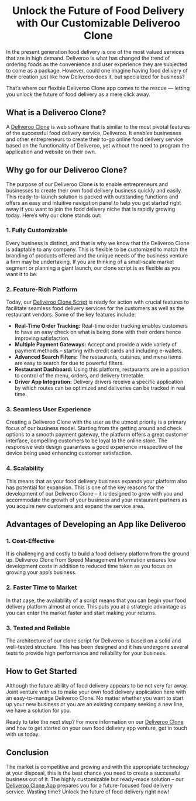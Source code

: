 <h1 align="center"> Unlock the Future of Food Delivery with Our Customizable Deliveroo Clone </h1>

In the present generation food delivery is one of the most valued services that are in high demand. Deliveroo is what has changed the trend of ordering foods as the convenience and user experience they are subjected to come as a package. However, could one imagine having food delivery of their creation just like how Deliveroo does it, but specialized for business? 

That’s where our flexible Deliveroo Clone app comes to the rescue — letting you unlock the future of food delivery as a mere click away.
## What is a Deliveroo Clone?
A [Deliveroo Clone](https://sangvish.com/deliveroo-clone/) is web software that is similar to the most pivotal features of the successful food delivery service, Deliveroo. It enables businesses and other entrepreneurs to create their to-go online food delivery service based on the functionality of Deliveroo, yet without the need to program the application and website on their own.

## Why go for our Deliveroo Clone?
The purpose of our Deliveroo Clone is to enable entrepreneurs and businesses to create their own food delivery business quickly and easily. This ready-to-launch solution is packed with outstanding functions and offers an easy and intuitive navigation panel to help you get started right away if you want to join the food delivery niche that is rapidly growing today.
Here’s why our clone stands out:

### 1. Fully Customizable
Every business is distinct, and that is why we know that the Deliveroo Clone is adaptable to any company. This is flexible to be customized to match the branding of products offered and the unique needs of the business venture a firm may be undertaking. If you are thinking of a small-scale market segment or planning a giant launch, our clone script is as flexible as you want it to be.

### 2. Feature-Rich Platform
Today, our [Deliveroo Clone Script](https://sangvish.com/deliveroo-clone/) is ready for action with crucial features to facilitate seamless food delivery services for the customers as well as the restaurant vendors. Some of the key features include:
* **Real-Time Order Tracking:** Real-time order tracking enables customers to have an easy check on what is being done with their orders hence improving satisfaction.
* **Multiple Payment Gateways:** Accept and provide a wide variety of payment methods – starting with credit cards and including e-wallets.
* **Advanced Search Filters:** The restaurants, cuisines, and menu items are easy to search for due to powerful filters.
* **Restaurant Dashboard:** Using this platform, restaurants are in a position to control of the menu, orders, and delivery timetable.
* **Driver App Integration:** Delivery drivers receive a specific application by which routes can be optimized and deliveries can be tracked in real time.

### 3. Seamless User Experience
Creating a Deliveroo Clone with the user as the utmost priority is a primary focus of our business model. Starting from the getting around and check options to a smooth payment gateway, the platform offers a great customer interface, compelling customers to be loyal to the online store. The responsive web design guarantees a good experience irrespective of the device being used enhancing customer satisfaction.

### 4. Scalability
This means that as your food delivery business expands your platform also has potential for expansion. This is one of the key reasons for the development of our Deliveroo Clone – it is designed to grow with you and accommodate the growth of your business and your restaurant partners as you acquire new customers and expand the service area.
## Advantages of Developing an App like Deliveroo
### 1. Cost-Effective
It is challenging and costly to build a food delivery platform from the ground up. Deliveroo Clone from Speed Management Information ensures low development costs in addition to reduced time taken as you focus on growing your app’s business.
### 2. Faster Time to Market
In that case, the availability of a script means that you can begin your food delivery platform almost at once. This puts you at a strategic advantage as you can enter the market faster and start making your returns.
### 3. Tested and Reliable
The architecture of our clone script for Deliveroo is based on a solid and well-tested structure. This has been designed and it has undergone several tests to provide high performance and reliability for your business.

## How to Get Started
Although the future ability of food delivery appears to be not very far away. Joint venture with us to make your own food delivery application here with an easy-to-manage Deliveroo Clone. No matter whether you want to start up your new business or you are an existing company seeking a new line, we have a solution for you.

Ready to take the next step? For more information on our [Deliveroo Clone](https://sangvish.com/deliveroo-clone/) and how to get started on your own food delivery app venture, get in touch with us today.

## Conclusion
The market is competitive and growing and with the appropriate technology at your disposal, this is the best chance you need to create a successful business out of it. The highly customizable but ready-made solution – our [Deliveroo Clone App](https://sangvish.com/deliveroo-clone/) prepares you for a future-focused food delivery service. Wasting time? Unlock the future of food delivery right now!

